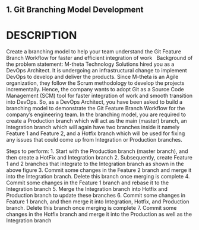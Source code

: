 ## 1. Git Branching Model Development
# DESCRIPTION
Create a branching model to help your team understand the Git Feature Branch Workflow for faster and efficient integration of work
 
Background of the problem statement:
M-theta Technology Solutions hired you as a DevOps Architect. It is undergoing an infrastructural change to implement DevOps to develop and deliver the products. Since M-theta is an Agile organization, they follow the Scrum methodology to develop the projects incrementally. Hence, the company wants to adopt Git as a Source Code Management (SCM) tool for faster integration of work and smooth transition into DevOps.
So, as a DevOps Architect, you have been asked to build a branching model to demonstrate the Git Feature Branch Workflow for the company’s engineering team. In the branching model, you are required to create a Production branch which will act as the main (master) branch, an Integration branch which will again have two branches inside it namely Feature 1 and Feature 2, and a Hotfix branch which will be used for fixing any issues that could come up from Integration or Production branches.

Steps to perform:
	1. Start with the Production branch (master branch), and then create a HotFix and Integration branch
	2. Subsequently, create Feature 1 and 2 branches that integrate to the Integration branch as shown in the above figure
	3. Commit some changes in the Feature 2 branch and merge it into the Integration branch. Delete this branch once merging is complete
	4. Commit some changes in the Feature 1 branch and rebase it to the Integration branch
	5. Merge the Integration branch into Hotfix and Production branch to update these branches
	6. Commit some changes in Feature 1 branch, and then merge it into Integration, Hotfix, and Production branch. Delete this branch once merging is complete
	7. Commit some changes in the Hotfix branch and merge it into the Production as well as the Integration branch
